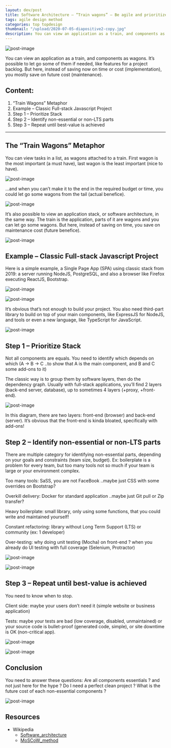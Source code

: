 ```yaml
---
layout: dev/post
title: Software Architecture – “Train wagons” – Be agile and prioritize your stack
tags: agile design method 
categories: top topdesign
thumbnail: "/upload/2020-07-05-diapositive2-copy.jpg"
description: You can view an application as a train, and components as wagons. It’s possible to let go some of them if needed, like features for a project backlog...
---
```


![post-image](/upload/2020-07-05-diapositive2-copy.jpg)

You can view an application as a train, and components as wagons. It’s possible to let go some of them if needed, like features for a project backlog. But here, instead of saving now on time or cost (implementation), you mostly save on future cost (maintenance).  


## Content:

1.  “Train Wagons” Metaphor
2.  Example – Classic Full-stack Javascript Project
3.  Step 1 – Prioritize Stack
4.  Step 2 – Identify non-essential or non-LTS parts
5.  Step 3 – Repeat until best-value is achieved

---

## The “Train Wagons” Metaphor

You can view tasks in a list, as wagons attached to a train. First wagon is the most important (a must have), last wagon is the least important (nice to have).  

![post-image](/upload/2020-07-05-diapositive1.jpg)

…and when you can’t make it to the end in the required budget or time, you could let go some wagons from the tail (actual benefice).  

![post-image](/upload/2020-07-05-diapositive3.jpg)

It’s also possible to view an application stack, or software architecture, in the same way. The train is the application, parts of it are wagons and you can let go some wagons. But here, instead of saving on time, you save on maintenance cost (future benefice).

![post-image](/upload/2020-07-05-diapositive2.jpg)

## Example – Classic Full-stack Javascript Project

Here is a simple example, a Single Page App (SPA) using classic stack from 2019: a server running NodeJS, PostgreSQL, and also a browser like Firefox executing ReactJS, Bootstrap.

![post-image](/upload/2020-07-05-readme-screenshot.png)

![post-image](/upload/2020-07-05-readme-tech-stack.png)

It’s obvious that’s not enough to build your project. You also need third-part library to build on top of your main components, like ExpressJS for NodeJS, and tools or even a new language, like TypeScript for JavaScript.

![post-image](/upload/2020-07-05-readme-tech-architecture.png)

## Step 1 – Prioritize Stack

Not all components are equals. You need to identify which depends on which (A -> B -> C ..to show that A is the main component, and B and C some add-ons to it)

The classic way is to group them by software layers, then do the dependency graph. Usually with full-stack applications, you’ll find 2 layers (back-end server, database), up to sometimes 4 layers (+proxy, +front-end).

![post-image](/upload/2020-07-05-diapositive4.jpg)

In this diagram, there are two layers: front-end (browser) and back-end (server). It’s obvious that the front-end is kinda bloated, specifically with add-ons!

## Step 2 – Identify non-essential or non-LTS parts

There are multiple category for identifying non-essential parts, depending on your goals and constraints (team size, budget). Ex: boilerplate is a problem for every team, but too many tools not so much if your team is large or your environment complex.

Too many tools:  SaSS, you are not FaceBook ..maybe just CSS with some overrides on Bootstrap?

Overkill delivery: Docker for standard application ..maybe just Git pull or Zip transfer?

Heavy boilerplate: small library, only using some functions, that you could write and maintained yourself!

Constant refactoring: library without Long Term Support (LTS) or community (ex: 1 developer)

Over-testing: why doing unit testing (Mocha) on front-end ? when you already do UI testing with full coverage (Selenium, Protractor)

![post-image](/upload/2020-07-05-diapositive5.jpg)

![post-image](/upload/2020-07-05-diapositive6.jpg)

## Step 3 – Repeat until best-value is achieved

You need to know when to stop.

Client side: maybe your users don’t need it (simple website or business application)

Tests: maybe your tests are bad (low coverage, disabled, unmaintained) or your source code is bullet-proof (generated code, simple), or site downtime is OK (non-critical app).

![post-image](/upload/2020-07-05-diapositive7.jpg)

![post-image](/upload/2020-07-05-diapositive8.jpg)

## Conclusion

You need to answer these questions: Are all components essentials ? and not just here for the hype ? Do I need a perfect clean project ? What is the future cost of each non-essential components ?

![post-image](/upload/2020-07-05-diapositive9.jpg)

## Resources

*   Wikipedia
    *   [Software_architecture](https://en.wikipedia.org/wiki/Software_architecture)
    *   [MoSCoW_method](https://en.wikipedia.org/wiki/MoSCoW_method)
